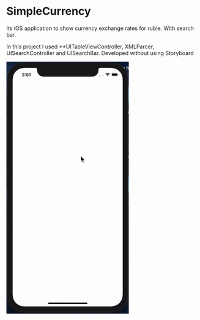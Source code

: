 # SimpleCurrency
Its iOS application to show currency exchange rates for ruble. With search bar.

In this project I used **UITableViewController, XMLParcer, UISearchController and UISearchBar. 
Developed without using Storyboard

![alt-text](https://github.com/RamzilBay/SimpleCurrency/blob/master/SimpleCurrency.gif)
